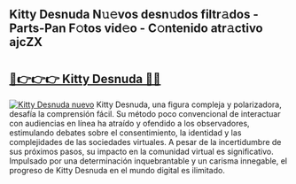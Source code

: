 ## Kitty Desnuda N𝚞𝚎vos desn𝚞dos filtr𝚊dos - Parts-Pan F𝚘tos vid𝚎o - C𝚘ntenido atr𝚊ctivo ajcZX

# <h2><a href="http://mb9wrk.tromn.icu/?c=Kitty+Desnuda">🔗👉👉👉 Kitty Desnuda 🔗🔗</a></h2>

[![Kitty Desnuda nuevo](https://i.imgur.com/pEAQMta.gif)](http://mb9wrk.tromn.icu/?c=Kitty+Desnuda)
Kitty Desnuda, una figura compleja y polarizadora, desafía la comprensión fácil. Su método poco convencional de interactuar con audiencias en línea ha atraído y ofendido a los observadores, estimulando debates sobre el consentimiento, la identidad y las complejidades de las sociedades virtuales. A pesar de la incertidumbre de sus próximos pasos, su impacto en la comunidad virtual es significativo. Impulsado por una determinación inquebrantable y un carisma innegable, el progreso de Kitty Desnuda en el mundo digital es ilimitado.
